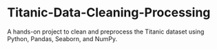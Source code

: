 # Titanic-Data-Cleaning-Processing
A hands-on project to clean and preprocess the Titanic dataset using Python, Pandas, Seaborn, and NumPy.
